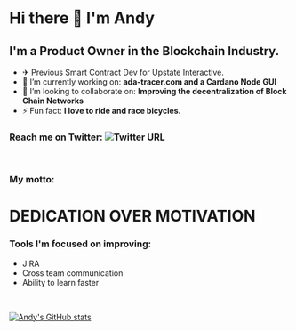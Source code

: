 # Hi there 👋 I'm Andy

## I'm a Product Owner in the Blockchain Industry.

<!--
**andywoodruff6/andywoodruff6** is a ✨ _special_ ✨ repository because its `README.md` (this file) appears on your GitHub profile.
Here are some ideas to get you started: -->
- ✈  Previous Smart Contract Dev for Upstate Interactive. 
- 🔭 I’m currently working on: <b>ada-tracer.com and a Cardano Node GUI</b>
- 👯 I’m looking to collaborate on: <b>Improving the decentralization of Block Chain Networks</b>
- ⚡ Fun fact: <b>I love to ride and race bicycles.</b>


### Reach me on Twitter: ![Twitter URL](https://img.shields.io/twitter/url?label=Follow%20Me&style=social&url=https%3A%2F%2Ftwitter.com%2FWoodruffAndy)
<br>

### My motto:
# DEDICATION OVER MOTIVATION

### Tools I'm focused on improving:
- JIRA
- Cross team communication
- Ability to learn faster
<br>

[![Andy's GitHub stats](https://github-readme-stats.vercel.app/api?username=andywoodruff6)](https://github.com/anuraghazra/github-readme-stats)

[twitter]: https://twitter.com/WoodruffAndy
